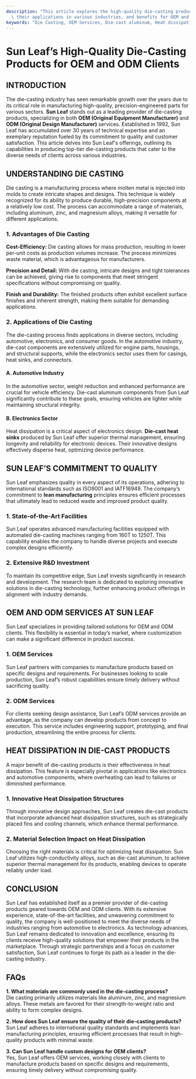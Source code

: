 ```yaml
---
description: "This article explores the high-quality die-casting products offered by Sun Leaf,\
  \ their applications in various industries, and benefits for OEM and ODM clients."
keywords: "Die Casting, OEM Services, Die-cast aluminum, Heat dissipation performance"
---
```

# Sun Leaf’s High-Quality Die-Casting Products for OEM and ODM Clients

## INTRODUCTION

The die-casting industry has seen remarkable growth over the years due to its critical role in manufacturing high-quality, precision-engineered parts for various sectors. **Sun Leaf** stands out as a leading provider of die-casting products, specializing in both **OEM (Original Equipment Manufacturer)** and **ODM (Original Design Manufacturer)** services. Established in 1992, Sun Leaf has accumulated over 30 years of technical expertise and an exemplary reputation fueled by its commitment to quality and customer satisfaction. This article delves into Sun Leaf's offerings, outlining its capabilities in producing top-tier die-casting products that cater to the diverse needs of clients across various industries.

## UNDERSTANDING DIE CASTING

Die casting is a manufacturing process where molten metal is injected into molds to create intricate shapes and designs. This technique is widely recognized for its ability to produce durable, high-precision components at a relatively low cost. The process can accommodate a range of materials, including aluminum, zinc, and magnesium alloys, making it versatile for different applications.

### 1. Advantages of Die Casting

**Cost-Efficiency:** Die casting allows for mass production, resulting in lower per-unit costs as production volumes increase. The process minimizes waste material, which is advantageous for manufacturers.

**Precision and Detail:** With die casting, intricate designs and tight tolerances can be achieved, giving rise to components that meet stringent specifications without compromising on quality.

**Finish and Durability:** The finished products often exhibit excellent surface finishes and inherent strength, making them suitable for demanding applications.

### 2. Applications of Die Casting

The die-casting process finds applications in diverse sectors, including automotive, electronics, and consumer goods. In the automotive industry, die-cast components are extensively utilized for engine parts, housings, and structural supports, while the electronics sector uses them for casings, heat sinks, and connectors.

#### A. Automotive Industry

In the automotive sector, weight reduction and enhanced performance are crucial for vehicle efficiency. Die-cast aluminum components from Sun Leaf significantly contribute to these goals, ensuring vehicles are lighter while maintaining structural integrity.

#### B. Electronics Sector

Heat dissipation is a critical aspect of electronics design. **Die-cast heat sinks** produced by Sun Leaf offer superior thermal management, ensuring longevity and reliability for electronic devices. Their innovative designs effectively disperse heat, optimizing device performance.

## SUN LEAF’S COMMITMENT TO QUALITY

Sun Leaf emphasizes quality in every aspect of its operations, adhering to international standards such as ISO9001 and IATF16949. The company’s commitment to **lean manufacturing** principles ensures efficient processes that ultimately lead to reduced waste and improved product quality.

### 1. State-of-the-Art Facilities

Sun Leaf operates advanced manufacturing facilities equipped with automated die-casting machines ranging from 160T to 1250T. This capability enables the company to handle diverse projects and execute complex designs efficiently.

### 2. Extensive R&D Investment

To maintain its competitive edge, Sun Leaf invests significantly in research and development. The research team is dedicated to exploring innovative solutions in die-casting technology, further enhancing product offerings in alignment with industry demands.

## OEM AND ODM SERVICES AT SUN LEAF

Sun Leaf specializes in providing tailored solutions for OEM and ODM clients. This flexibility is essential in today’s market, where customization can make a significant difference in product success.

### 1. OEM Services

Sun Leaf partners with companies to manufacture products based on specific designs and requirements. For businesses looking to scale production, Sun Leaf’s robust capabilities ensure timely delivery without sacrificing quality.

### 2. ODM Services

For clients seeking design assistance, Sun Leaf’s ODM services provide an advantage, as the company can develop products from concept to execution. This service includes engineering support, prototyping, and final production, streamlining the entire process for clients.

## HEAT DISSIPATION IN DIE-CAST PRODUCTS

A major benefit of die-casting products is their effectiveness in heat dissipation. This feature is especially pivotal in applications like electronics and automotive components, where overheating can lead to failures or diminished performance.

### 1. Innovative Heat Dissipation Structures

Through innovative design approaches, Sun Leaf creates die-cast products that incorporate advanced heat dissipation structures, such as strategically placed fins and cooling channels, which enhance thermal performance.

### 2. Material Selection Impact on Heat Dissipation

Choosing the right materials is critical for optimizing heat dissipation. Sun Leaf utilizes high-conductivity alloys, such as die-cast aluminum, to achieve superior thermal management for its products, enabling devices to operate reliably under load.

## CONCLUSION

Sun Leaf has established itself as a premier provider of die-casting products geared towards OEM and ODM clients. With its extensive experience, state-of-the-art facilities, and unwavering commitment to quality, the company is well-positioned to meet the diverse needs of industries ranging from automotive to electronics. As technology advances, Sun Leaf remains dedicated to innovation and excellence, ensuring its clients receive high-quality solutions that empower their products in the marketplace. Through strategic partnerships and a focus on customer satisfaction, Sun Leaf continues to forge its path as a leader in the die-casting industry.

## FAQs

**1. What materials are commonly used in the die-casting process?**  
Die casting primarily utilizes materials like aluminum, zinc, and magnesium alloys. These metals are favored for their strength-to-weight ratio and ability to form complex designs.

**2. How does Sun Leaf ensure the quality of their die-casting products?**  
Sun Leaf adheres to international quality standards and implements lean manufacturing principles, ensuring efficient processes that result in high-quality products with minimal waste.

**3. Can Sun Leaf handle custom designs for OEM clients?**  
Yes, Sun Leaf offers OEM services, working closely with clients to manufacture products based on specific designs and requirements, ensuring timely delivery without compromising quality.
